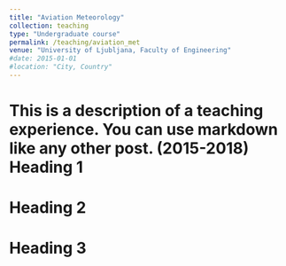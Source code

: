 ```yaml
---
title: "Aviation Meteorology"
collection: teaching
type: "Undergraduate course"
permalink: /teaching/aviation_met
venue: "University of Ljubljana, Faculty of Engineering"
#date: 2015-01-01
#location: "City, Country"
---
```


This is a description of a teaching experience. You can use markdown like any other post.
 (2015-2018)
Heading 1
======

Heading 2
======

Heading 3
======
